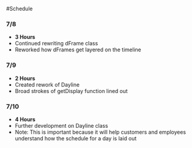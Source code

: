 #Schedule
### 7/8
 - **3 Hours**
 - Continued rewriting dFrame class
 - Reworked how dFrames get layered on the timeline
 
### 7/9
 - **2 Hours**
 - Created rework of Dayline
 - Broad strokes of getDisplay function lined out
 
### 7/10
 - **4 Hours**
 - Further development on Dayline class
 - Note: This is important because it will help customers and employees understand how the schedule for a day is laid out